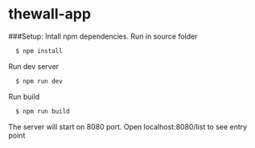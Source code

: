 # thewall-app

###Setup:
Intall npm dependencies. Run in source folder
```javascript
  $ npm install 
``` 
Run dev server
```javascript
  $ npm run dev
``` 
Run build
```javascript
  $ npm run build
``` 
The server will start on 8080 port.
Open localhost:8080/list to see entry point